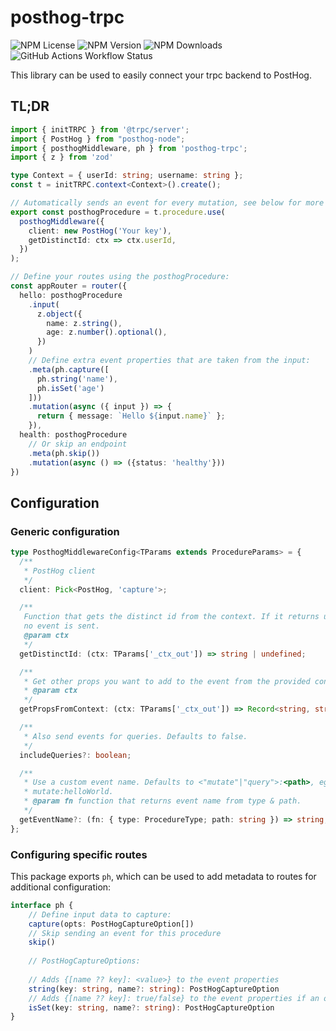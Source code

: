 # posthog-trpc

![NPM License](https://img.shields.io/npm/l/posthog-trpc)
![NPM Version](https://img.shields.io/npm/v/posthog-trpc)
![NPM Downloads](https://img.shields.io/npm/dw/posthog-trpc)
![GitHub Actions Workflow Status](https://img.shields.io/github/actions/workflow/status/arjovanramshorst/posthog-trpc/main.yml)

This library can be used to easily connect your trpc backend to PostHog.

## TL;DR
```typescript
import { initTRPC } from '@trpc/server';
import { PostHog } from "posthog-node";
import { posthogMiddleware, ph } from 'posthog-trpc';
import { z } from 'zod'

type Context = { userId: string; username: string };
const t = initTRPC.context<Context>().create();

// Automatically sends an event for every mutation, see below for more configuration options.
export const posthogProcedure = t.procedure.use(
  posthogMiddleware({
    client: new PostHog('Your key'),
    getDistinctId: ctx => ctx.userId,
  })
);

// Define your routes using the posthogProcedure:
const appRouter = router({
  hello: posthogProcedure
    .input(
      z.object({
        name: z.string(),
        age: z.number().optional(),
      })
    )
    // Define extra event properties that are taken from the input:
    .meta(ph.capture([
      ph.string('name'), 
      ph.isSet('age')
    ]))
    .mutation(async ({ input }) => {
      return { message: `Hello ${input.name}` };
    }),
  health: posthogProcedure
    // Or skip an endpoint
    .meta(ph.skip())
    .mutation(async () => ({status: 'healthy'}))
})
```

## Configuration

### Generic configuration 

```typescript
type PosthogMiddlewareConfig<TParams extends ProcedureParams> = {
  /**
   * PostHog client
   */
  client: Pick<PostHog, 'capture'>;

  /**
   Function that gets the distinct id from the context. If it returns undefined,
   no event is sent.
   @param ctx
   */
  getDistinctId: (ctx: TParams['_ctx_out']) => string | undefined;

  /**
   * Get other props you want to add to the event from the provided context.
   * @param ctx
   */
  getPropsFromContext: (ctx: TParams['_ctx_out']) => Record<string, string>;

  /**
   * Also send events for queries. Defaults to false.
   */
  includeQueries?: boolean;

  /**
   * Use a custom event name. Defaults to <"mutate"|"query">:<path>, eg:
   * mutate:helloWorld.
   * @param fn function that returns event name from type & path.
   */
  getEventName?: (fn: { type: ProcedureType; path: string }) => string;
};
```

### Configuring specific routes
This package exports `ph`, which can be used to add metadata to routes for additional configuration:

```typescript
interface ph {
    // Define input data to capture:
    capture(opts: PostHogCaptureOption[])
    // Skip sending an event for this procedure
    skip()
  
    // PostHogCaptureOptions:
  
    // Adds {[name ?? key]: <value>} to the event properties 
    string(key: string, name?: string): PostHogCaptureOption
    // Adds {[name ?? key]: true/false} to the event properties if an optional input is provided
    isSet(key: string, name?: string): PostHogCaptureOption
}
```


